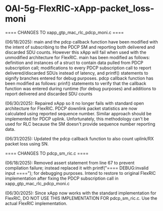 # OAI-5g-FlexRIC-xApp-packet_loss-moni

==== CHANGES TO xapp_gtp_mac_rlc_pdcp_moni.c ====

(06/18/2025): main and the pdcp callback function have been modified with the intent of subscribing to the PDCP SM and reporting both delivered and discarded SDU counts. However this xApp will fail when used with the unmodified architecture for FlexRIC.
  main has been modified as follows: definition and instances of a struct to contain data pulled from PDCP subscription call; modifications to every PDCP subscription call to report delivered/discarded SDUs instead of latency, and printf() statements to signify branches entered for debug purposes.
  pdcp callback function has been modified as follows: prinf() statements to verify that the callback function was entered during runtime (for debug purposes) and additions to report delivered and discarded SDU counts

(06/30/2025): Repaired xApp so it no longer fails with standard open architecture for FlexRIC. PDCP downlink packet statistics are now calculated using reported sequence number. Similar approach should be implemented for PDCP uplink. Unfortunately, this methodology can't be used for RLC because the SM doesn't provide sequence number reporting data.

(06/31/2025): Updated the pdcp callback function to also count uplink/RX packet loss using SN.

==== CHANGES TO pdcp_sm_ric.c ====

(06/18/2025): Removed assert statement from line 67 to prevent compilation failure; instead replaced it with printf("==== DEBUG:invalid input ===="); for debugging purposes. Intend to restore to original FlexRIC implementation after fixing the PDCP subscription call in xapp_gtp_mac_rlc_pdcp_moni.c

(06/30/2025): Since xApp now works with the standard implementation for FlexRIC, DO NOT USE THIS IMPLEMENTATION FOR pdcp_sm_ric.c. Use the actual FlexRIC implementation.
